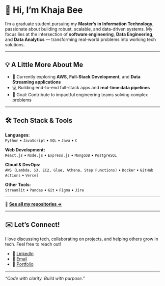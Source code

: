 # 👋 Hi, I’m Khaja Bee

I’m a graduate student pursuing my **Master’s in Information Technology**, passionate about building robust, scalable, and data-driven systems. My focus lies at the intersection of **software engineering**, **Data Engineering**, and **Data Analytics** — transforming real-world problems into working tech solutions.

---

## 💡 A Little More About Me

- 🌱 Currently exploring **AWS**, **Full-Stack Development**, and **Data Streaming applications**
- 💻 Building end-to-end full-stack apps and **real-time data pipelines**
- 🎯 Goal: Contribute to impactful engineering teams solving complex problems

---

## 🛠️ Tech Stack & Tools

**Languages:**  
`Python` • `JavaScript` • `SQL` • `Java` • `C`

**Web Development:**  
`React.js` • `Node.js` • `Express.js` • `MongoDB` • `PostgreSQL`

**Cloud & DevOps:**  
`AWS (Lambda, S3, EC2, Glue, Athena, Step Functions)` • `Docker` • `GitHub Actions` • `Vercel`

**Other Tools:**  
`Streamlit` • `Pandas` • `Git` • `Figma` • `Jira`

---
🔗 **[See all my repositories →](https://github.com/KhajaBeeShaik)**

---

## ✉️ Let’s Connect!

I love discussing tech, collaborating on projects, and helping others grow in tech. Feel free to reach out!

- 💼 [LinkedIn](https://www.linkedin.com/in/KhajaBeeShaik)
- 💌 [Email](mailto:shaikkhajabee13902@gmail.com)
- 📁 [Portfolio]([https://your-resume-link.com](https://khajabeeshaik.github.io/Portfolio/))

---

_“Code with clarity. Build with purpose.”_

